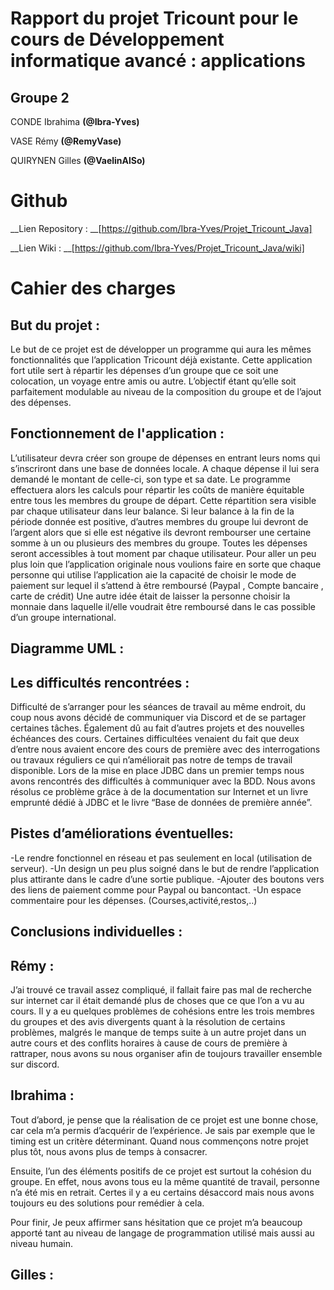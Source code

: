 # Rapport du projet Tricount pour le cours de Développement informatique avancé : applications

## Groupe 2

CONDE Ibrahima **(@Ibra-Yves)**

VASE Rémy	**(@RemyVase)**

QUIRYNEN Gilles **(@VaelinAlSo)**

# Github

__Lien Repository : __[https://github.com/Ibra-Yves/Projet_Tricount_Java]


__Lien Wiki : __[https://github.com/Ibra-Yves/Projet_Tricount_Java/wiki]

# Cahier des charges

## But du projet :

Le but de ce projet est de développer un programme qui aura les mêmes fonctionnalités que l’application Tricount déjà existante. Cette application fort utile sert à répartir les dépenses d’un groupe que ce soit une colocation, un voyage entre amis ou autre. L’objectif étant qu’elle soit parfaitement modulable au niveau de la composition du groupe et de l’ajout des dépenses.

## Fonctionnement de l'application :

L’utilisateur devra créer son groupe de dépenses en entrant leurs noms qui s’inscriront dans une base de données locale. A chaque dépense il lui sera demandé le montant de celle-ci, son type et sa date. Le programme effectuera alors les calculs pour répartir les coûts de manière équitable entre tous les membres du groupe de départ. Cette répartition sera visible par chaque utilisateur dans leur balance. Si leur balance à la fin de la période donnée est positive, d’autres membres du groupe lui devront de l’argent alors que si elle est négative ils devront rembourser une certaine somme à un ou plusieurs des membres du groupe. Toutes les dépenses seront accessibles à tout moment par chaque utilisateur. Pour aller un peu plus loin que l’application originale nous voulions faire en sorte que chaque personne qui utilise l’application aie la capacité de choisir le mode de paiement sur lequel il s’attend à être remboursé (Paypal , Compte bancaire , carte de crédit) Une autre idée était de laisser la personne choisir la monnaie dans laquelle il/elle voudrait être remboursé dans le cas possible d’un groupe international.

## Diagramme UML : 


## Les difficultés rencontrées :

Difficulté de s’arranger pour les séances de travail au même endroit, du coup nous avons décidé de communiquer via Discord et de se partager certaines tâches.
Également dû au fait d’autres projets et des nouvelles échéances des cours.
Certaines difficultées venaient du fait que deux d’entre nous avaient encore des cours de première avec des interrogations ou travaux réguliers ce qui n’améliorait pas notre de temps de travail disponible.
Lors de la mise en place JDBC dans un premier temps nous avons rencontrés des difficultés à communiquer avec la BDD. Nous avons résolus ce problème grâce à de la documentation sur Internet et un livre emprunté dédié à JDBC et le livre “Base de données de première année”.

## Pistes d’améliorations éventuelles:

-Le rendre fonctionnel en réseau et pas seulement en local (utilisation de serveur). 
-Un design un peu plus soigné dans le but de rendre l’application plus attirante dans le cadre d’une sortie publique.
-Ajouter des boutons vers des liens de paiement comme pour Paypal ou bancontact.
-Un espace commentaire pour les dépenses. (Courses,activité,restos,..)

## Conclusions individuelles :

## Rémy : 

J’ai trouvé ce travail assez compliqué, il fallait faire pas mal de recherche sur internet car il était demandé plus de choses que ce que l’on a vu au cours. Il y a eu quelques problèmes de cohésions entre les trois membres du groupes et des avis divergents quant à la résolution de certains problèmes, malgrés le manque de temps suite à un autre projet dans un autre cours et des conflits horaires à cause de cours de première à rattraper, nous avons su nous organiser afin de toujours travailler ensemble sur discord.

## Ibrahima :

Tout d’abord, je pense que la réalisation de ce projet est une bonne chose, car cela m’a permis d’acquérir de l’expérience. Je sais par exemple que le timing est un critère déterminant. Quand nous commençons notre projet plus tôt, nous avons plus de temps à consacrer. 

Ensuite, l’un des éléments positifs de ce projet  est surtout la cohésion du groupe. En effet, nous avons tous eu la même quantité de travail, personne n’a été mis en retrait. Certes il y a eu certains désaccord mais nous avons toujours eu des solutions pour remédier à cela.  

Pour finir, Je peux affirmer sans hésitation que ce projet m’a beaucoup apporté tant au niveau de langage de programmation utilisé mais aussi au niveau humain.

## Gilles :




